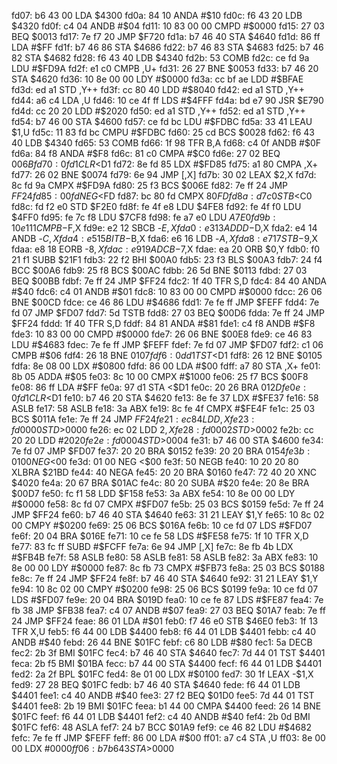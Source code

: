 fd07: b6 43 00     LDA    $4300
fd0a: 84 10        ANDA   #$10
fd0c: f6 43 20     LDB    $4320
fd0f: c4 04        ANDB   #$04
fd11: 10 83 00 00  CMPD   #$0000
fd15: 27 03        BEQ    $0013
fd17: 7e f7 20     JMP    $F720
fd1a: b7 46 40     STA    $4640
fd1d: 86 ff        LDA    #$FF
fd1f: b7 46 86     STA    $4686
fd22: b7 46 83     STA    $4683
fd25: b7 46 82     STA    $4682
fd28: f6 43 40     LDB    $4340
fd2b: 53           COMB
fd2c: ce fd 9a     LDU    #$FD9A
fd2f: e1 c0        CMPB   ,U+
fd31: 26 27        BNE    $0053
fd33: b7 46 20     STA    $4620
fd36: 10 8e 00 00  LDY    #$0000
fd3a: cc bf ae     LDD    #$BFAE
fd3d: ed a1        STD    ,Y++
fd3f: cc 80 40     LDD    #$8040
fd42: ed a1        STD    ,Y++
fd44: a6 c4        LDA    ,U
fd46: 10 ce 4f ff  LDS    #$4FFF
fd4a: bd e7 90     JSR    $E790
fd4d: cc 20 20     LDD    #$2020
fd50: ed a1        STD    ,Y++
fd52: ed a1        STD    ,Y++
fd54: b7 46 00     STA    $4600
fd57: ce fd bc     LDU    #$FDBC
fd5a: 33 41        LEAU   $1,U
fd5c: 11 83 fd bc  CMPU   #$FDBC
fd60: 25 cd        BCS    $0028
fd62: f6 43 40     LDB    $4340
fd65: 53           COMB
fd66: 1f 98        TFR    B,A
fd68: c4 0f        ANDB   #$0F
fd6a: 84 f8        ANDA   #$F8
fd6c: 81 c0        CMPA   #$C0
fd6e: 27 02        BEQ    $006B
fd70: 0f d1        CLR    <$D1
fd72: 8e fd 85     LDX    #$FD85
fd75: a1 80        CMPA   ,X+
fd77: 26 02        BNE    $0074
fd79: 6e 94        JMP    [,X]
fd7b: 30 02        LEAX   $2,X
fd7d: 8c fd 9a     CMPX   #$FD9A
fd80: 25 f3        BCS    $006E
fd82: 7e ff 24     JMP    $FF24
fd85: 00 fd        NEG    <$FD
fd87: bc 80 fd     CMPX   $80FD
fd8a: d7 c0        STB    <$C0
fd8c: fd f2 e0     STD    $F2E0
fd8f: fe 4f e8     LDU    $4FE8
fd92: fe 4f f0     LDU    $4FF0
fd95: fe 7c f8     LDU    $7CF8
fd98: fe a7 e0     LDU    $A7E0
fd9b: 10 e1 11     CMPB   -$F,X
fd9e: e2 12        SBCB   -$E,X
fda0: e3 13        ADDD   -$D,X
fda2: e4 14        ANDB   -$C,X
fda4: e5 15        BITB   -$B,X
fda6: e6 16        LDB    -$A,X
fda8: e7 17        STB    -$9,X
fdaa: e8 18        EORB   -$8,X
fdac: e9 19        ADCB   -$7,X
fdae: ea 20        ORB    $0,Y
fdb0: f0 21 f1     SUBB   $21F1
fdb3: 22 f2        BHI    $00A0
fdb5: 23 f3        BLS    $00A3
fdb7: 24 f4        BCC    $00A6
fdb9: 25 f8        BCS    $00AC
fdbb: 26 5d        BNE    $0113
fdbd: 27 03        BEQ    $00BB
fdbf: 7e ff 24     JMP    $FF24
fdc2: 1f 40        TFR    S,D
fdc4: 84 40        ANDA   #$40
fdc6: c4 01        ANDB   #$01
fdc8: 10 83 00 00  CMPD   #$0000
fdcc: 26 06        BNE    $00CD
fdce: ce 46 86     LDU    #$4686
fdd1: 7e fe ff     JMP    $FEFF
fdd4: 7e fd 07     JMP    $FD07
fdd7: 5d           TSTB
fdd8: 27 03        BEQ    $00D6
fdda: 7e ff 24     JMP    $FF24
fddd: 1f 40        TFR    S,D
fddf: 84 81        ANDA   #$81
fde1: c4 f8        ANDB   #$F8
fde3: 10 83 00 00  CMPD   #$0000
fde7: 26 06        BNE    $00E8
fde9: ce 46 83     LDU    #$4683
fdec: 7e fe ff     JMP    $FEFF
fdef: 7e fd 07     JMP    $FD07
fdf2: c1 06        CMPB   #$06
fdf4: 26 18        BNE    $0107
fdf6: 0d d1        TST    <$D1
fdf8: 26 12        BNE    $0105
fdfa: 8e 08 00     LDX    #$0800
fdfd: 86 00        LDA    #$00
fdff: a7 80        STA    ,X+
fe01: 8b 05        ADDA   #$05
fe03: 8c 10 00     CMPX   #$1000
fe06: 25 f7        BCS    $00F8
fe08: 86 ff        LDA    #$FF
fe0a: 97 d1        STA    <$D1
fe0c: 20 26        BRA    $012D
fe0e: 0f d1        CLR    <$D1
fe10: b7 46 20     STA    $4620
fe13: 8e fe 37     LDX    #$FE37
fe16: 58           ASLB
fe17: 58           ASLB
fe18: 3a           ABX
fe19: 8c fe 4f     CMPX   #$FE4F
fe1c: 25 03        BCS    $011A
fe1e: 7e ff 24     JMP    $FF24
fe21: ec 84        LDD    ,X
fe23: fd 00 00     STD    >$0000
fe26: ec 02        LDD    $2,X
fe28: fd 00 02     STD    >$0002
fe2b: cc 20 20     LDD    #$2020
fe2e: fd 00 04     STD    >$0004
fe31: b7 46 00     STA    $4600
fe34: 7e fd 07     JMP    $FD07
fe37: 20 20        BRA    $0152
fe39: 20 20        BRA    $0154
fe3b: 01 00        NEG    <$00
fe3d: 01 00        NEG    <$00
fe3f: 50           NEGB
fe40: 10 20 20 80  XLBRA  $21BD
fe44: 40           NEGA
fe45: 20 20        BRA    $0160
fe47: 72 40 20     XNC    $4020
fe4a: 20 67        BRA    $01AC
fe4c: 80 20        SUBA   #$20
fe4e: 20 8e        BRA    $00D7
fe50: fc f1 58     LDD    $F158
fe53: 3a           ABX
fe54: 10 8e 00 00  LDY    #$0000
fe58: 8c fd 07     CMPX   #$FD07
fe5b: 25 03        BCS    $0159
fe5d: 7e ff 24     JMP    $FF24
fe60: b7 46 40     STA    $4640
fe63: 31 21        LEAY   $1,Y
fe65: 10 8c 02 00  CMPY   #$0200
fe69: 25 06        BCS    $016A
fe6b: 10 ce fd 07  LDS    #$FD07
fe6f: 20 04        BRA    $016E
fe71: 10 ce fe 58  LDS    #$FE58
fe75: 1f 10        TFR    X,D
fe77: 83 fc ff     SUBD   #$FCFF
fe7a: 6e 94        JMP    [,X]
fe7c: 8e fb 4b     LDX    #$FB4B
fe7f: 58           ASLB
fe80: 58           ASLB
fe81: 58           ASLB
fe82: 3a           ABX
fe83: 10 8e 00 00  LDY    #$0000
fe87: 8c fb 73     CMPX   #$FB73
fe8a: 25 03        BCS    $0188
fe8c: 7e ff 24     JMP    $FF24
fe8f: b7 46 40     STA    $4640
fe92: 31 21        LEAY   $1,Y
fe94: 10 8c 02 00  CMPY   #$0200
fe98: 25 06        BCS    $0199
fe9a: 10 ce fd 07  LDS    #$FD07
fe9e: 20 04        BRA    $019D
fea0: 10 ce fe 87  LDS    #$FE87
fea4: 7e fb 38     JMP    $FB38
fea7: c4 07        ANDB   #$07
fea9: 27 03        BEQ    $01A7
feab: 7e ff 24     JMP    $FF24
feae: 86 01        LDA    #$01
feb0: f7 46 e0     STB    $46E0
feb3: 1f 13        TFR    X,U
feb5: f6 44 00     LDB    $4400
feb8: f6 44 01     LDB    $4401
febb: c4 40        ANDB   #$40
febd: 26 44        BNE    $01FC
febf: c6 80        LDB    #$80
fec1: 5a           DECB
fec2: 2b 3f        BMI    $01FC
fec4: b7 46 40     STA    $4640
fec7: 7d 44 01     TST    $4401
feca: 2b f5        BMI    $01BA
fecc: b7 44 00     STA    $4400
fecf: f6 44 01     LDB    $4401
fed2: 2a 2f        BPL    $01FC
fed4: 8e 01 00     LDX    #$0100
fed7: 30 1f        LEAX   -$1,X
fed9: 27 28        BEQ    $01FC
fedb: b7 46 40     STA    $4640
fede: f6 44 01     LDB    $4401
fee1: c4 40        ANDB   #$40
fee3: 27 f2        BEQ    $01D0
fee5: 7d 44 01     TST    $4401
fee8: 2b 19        BMI    $01FC
feea: b1 44 00     CMPA   $4400
feed: 26 14        BNE    $01FC
feef: f6 44 01     LDB    $4401
fef2: c4 40        ANDB   #$40
fef4: 2b 0d        BMI    $01FC
fef6: 48           ASLA
fef7: 24 b7        BCC    $01A9
fef9: ce 46 82     LDU    #$4682
fefc: 7e fe ff     JMP    $FEFF
feff: 86 00        LDA    #$00
ff01: a7 c4        STA    ,U
ff03: 8e 00 00     LDX    #$0000
ff06: b7 b6 43     STA    >$0000
